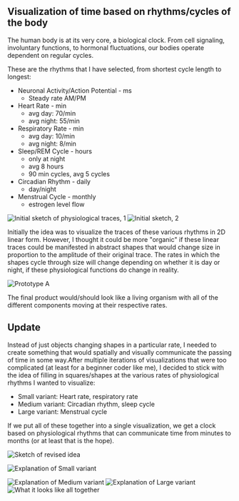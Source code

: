 ## Visualization of time based on rhythms/cycles of the body

The human body is at its very core, a biological clock. From cell signaling, involuntary functions, to hormonal fluctuations, our bodies operate dependent on regular cycles.

These are the rhythms that I have selected, from shortest cycle length to longest:
* Neuronal Activity/Action Potential - ms
  * Steady rate AM/PM
* Heart Rate - min
  * avg day: 70/min
  * avg night: 55/min
* Respiratory Rate - min
  * avg day: 10/min
  * avg night: 8/min
* Sleep/REM Cycle - hours
  * only at night
  * avg 8 hours
  * 90 min cycles, avg 5 cycles
* Circadian Rhythm - daily
  * day/night
* Menstrual Cycle - monthly
  * estrogen level flow
  
 ![Initial sketch of physiological traces, 1](https://github.com/samizdatco/dvia-2018/blob/master/1.mapping-time/students/pm/mio/process/DVIA2018_project1_sketch1.jpg)
 ![Initial sketch, 2](https://github.com/samizdatco/dvia-2018/blob/master/1.mapping-time/students/pm/mio/process/DVIA2018_project1_sketch2.jpg)
 
Initially the idea was to visualize the traces of these various rhythms in 2D linear form. However, I thought it could be more "organic" if these linear traces could be manifested in abstract shapes that would change size in proportion to the amplitude of their original trace. The rates in which the shapes cycle through size will change depending on whether it is day or night, if these physiological functions do change in reality.

![Prototype A](https://github.com/samizdatco/dvia-2018/blob/master/1.mapping-time/students/pm/mio/process/DVIA2018_project1_protytpe.png)

The final product would/should look like a living organism with all of the different components moving at their respective rates.

## Update
Instead of just objects changing shapes in a particular rate, I needed to create something that would spatially and visually communicate the passing of time in some way.After multiple iterations of visualizations that were too complicated (at least for a beginner coder like me), I decided to stick with the idea of filling in squares/shapes at the various rates of physiological rhythms I wanted to visualize:
 
 * Small variant: Heart rate, respiratory rate
 * Medium variant: Circadian rhythm, sleep cycle
 * Large variant: Menstrual cycle
 
 If we put all of these together into a single visualization, we get a clock based on physiological rhythms that can communicate time from minutes to months (or at least that is the hope).
 
 ![Sketch of revised idea](https://github.com/samizdatco/dvia-2018/blob/master/1.mapping-time/students/pm/mio/process/IMG_4464.jpg)
 
 ![Explanation of Small variant](https://github.com/samizdatco/dvia-2018/blob/master/1.mapping-time/students/pm/mio/process/dvia_protype2_small.png)
 
![Explanation of Medium variant](https://github.com/samizdatco/dvia-2018/blob/master/1.mapping-time/students/pm/mio/process/dvia_protype2_medium.png)
 ![Explanation of Large variant](https://github.com/samizdatco/dvia-2018/blob/master/1.mapping-time/students/pm/mio/process/dvia_protype2_large.png)
 ![What it looks like all together](https://github.com/samizdatco/dvia-2018/blob/master/1.mapping-time/students/pm/mio/process/Screen%20Shot%202018-09-26%20at%208.50.10%20PM.png)
